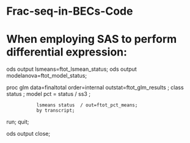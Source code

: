 # Frac-seq-in-BECs-Code

# When employing SAS to perform differential expression:

ods output lsmeans=ftot_lsmean_status;
ods output modelanova=ftot_model_status;
 
proc glm data=finaltotal order=internal outstat=ftot_glm_results  ;
               class  status ;
               model pct = status / ss3 ;
              
               lsmeans status  / out=ftot_pct_means;
               by transcript;
run; quit;
 
ods output close;

